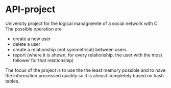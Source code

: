 # API-project
University project for the logical managmente of a social network with C.
The possible operation are
<ul>
  <li>create a new user</li>
  <li>delete a user</li>
  <li>create a relationship (not symmetrical) between users</li>
<li>report (where it is shown, for every relationship, the user with the most follower for that relationship)</li>
</ul>
The focus of the project is to use the the least memory possible and to have the information processed quickly so it is almost completely based on hash tables.
